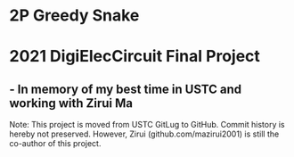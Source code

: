 # 2P Greedy Snake
# 2021 DigiElecCircuit Final Project

## - In memory of my best time in USTC and working with Zirui Ma

Note: This project is moved from USTC GitLug to GitHub. Commit history is hereby not preserved. However, Zirui (github.com/mazirui2001) is still the co-author of this project.
